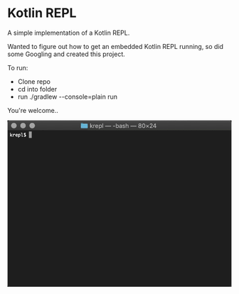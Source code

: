 # Kotlin REPL

A simple implementation of a Kotlin REPL.

Wanted to figure out how to get an embedded Kotlin REPL running,
so did some Googling and created this project.

To run:

* Clone repo
* cd into folder
* run ./gradlew --console=plain run

You're welcome..

![](https://raw.githubusercontent.com/cfelde/KREPL/master/resources/krepl.gif)
